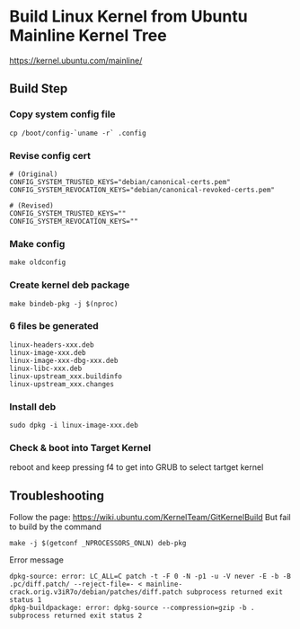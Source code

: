# Build Linux Kernel from Ubuntu Mainline Kernel Tree
https://kernel.ubuntu.com/mainline/

## Build Step
### Copy system config file
```
cp /boot/config-`uname -r` .config
```

### Revise config cert
```
# (Original)
CONFIG_SYSTEM_TRUSTED_KEYS="debian/canonical-certs.pem"
CONFIG_SYSTEM_REVOCATION_KEYS="debian/canonical-revoked-certs.pem"
```
```
# (Revised)
CONFIG_SYSTEM_TRUSTED_KEYS=""
CONFIG_SYSTEM_REVOCATION_KEYS=""
```
### Make config
```
make oldconfig
```

### Create kernel deb package
```
make bindeb-pkg -j $(nproc)
```

### 6 files be generated
```
linux-headers-xxx.deb
linux-image-xxx.deb
linux-image-xxx-dbg-xxx.deb
linux-libc-xxx.deb
linux-upstream_xxx.buildinfo
linux-upstream_xxx.changes
```

### Install deb 
```
sudo dpkg -i linux-image-xxx.deb
```

### Check & boot into Target Kernel
reboot and keep pressing f4 to get into GRUB to select tartget kernel

## Troubleshooting
Follow the page: https://wiki.ubuntu.com/KernelTeam/GitKernelBuild
But fail to build by the command 
```
make -j $(getconf _NPROCESSORS_ONLN) deb-pkg
```
Error message
```
dpkg-source: error: LC_ALL=C patch -t -F 0 -N -p1 -u -V never -E -b -B .pc/diff.patch/ --reject-file=- < mainline-crack.orig.v3iR7o/debian/patches/diff.patch subprocess returned exit status 1
dpkg-buildpackage: error: dpkg-source --compression=gzip -b . subprocess returned exit status 2
```
